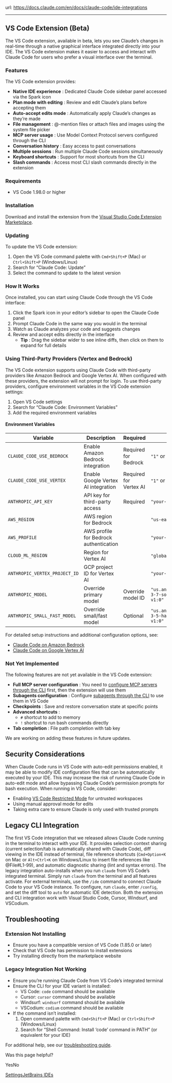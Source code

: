 url: https://docs.claude.com/en/docs/claude-code/ide-integrations

---

## VS Code Extension \(Beta\)

The VS Code extension, available in beta, lets you see Claude’s changes in real-time through a native graphical interface integrated directly into your IDE. The VS Code extension makes it easier to access and interact with Claude Code for users who prefer a visual interface over the terminal.

### Features

The VS Code extension provides:

  * **Native IDE experience** : Dedicated Claude Code sidebar panel accessed via the Spark icon
  * **Plan mode with editing** : Review and edit Claude’s plans before accepting them
  * **Auto-accept edits mode** : Automatically apply Claude’s changes as they’re made
  * **File management** : @-mention files or attach files and images using the system file picker
  * **MCP server usage** : Use Model Context Protocol servers configured through the CLI
  * **Conversation history** : Easy access to past conversations
  * **Multiple sessions** : Run multiple Claude Code sessions simultaneously
  * **Keyboard shortcuts** : Support for most shortcuts from the CLI
  * **Slash commands** : Access most CLI slash commands directly in the extension

### Requirements

  * VS Code 1.98.0 or higher

### Installation

Download and install the extension from the [Visual Studio Code Extension Marketplace](https://marketplace.visualstudio.com/items?itemName=anthropic.claude-code).

### Updating

To update the VS Code extension:

  1. Open the VS Code command palette with `Cmd+Shift+P` \(Mac\) or `Ctrl+Shift+P` \(Windows/Linux\)
  2. Search for “Claude Code: Update”
  3. Select the command to update to the latest version

### How It Works

Once installed, you can start using Claude Code through the VS Code interface:

  1. Click the Spark icon in your editor’s sidebar to open the Claude Code panel
  2. Prompt Claude Code in the same way you would in the terminal
  3. Watch as Claude analyzes your code and suggests changes
  4. Review and accept edits directly in the interface
     * **Tip** : Drag the sidebar wider to see inline diffs, then click on them to expand for full details

### Using Third-Party Providers \(Vertex and Bedrock\)

The VS Code extension supports using Claude Code with third-party providers like Amazon Bedrock and Google Vertex AI. When configured with these providers, the extension will not prompt for login. To use third-party providers, configure environment variables in the VS Code extension settings:

  1. Open VS Code settings
  2. Search for “Claude Code: Environment Variables”
  3. Add the required environment variables

#### Environment Variables

Variable| Description| Required| Example
---|---|---|---
`CLAUDE_CODE_USE_BEDROCK`| Enable Amazon Bedrock integration| Required for Bedrock| `"1"` or `"true"`
`CLAUDE_CODE_USE_VERTEX`| Enable Google Vertex AI integration| Required for Vertex AI| `"1"` or `"true"`
`ANTHROPIC_API_KEY`| API key for third-party access| Required| `"your-api-key"`
`AWS_REGION`| AWS region for Bedrock| | `"us-east-2"`
`AWS_PROFILE`| AWS profile for Bedrock authentication| | `"your-profile"`
`CLOUD_ML_REGION`| Region for Vertex AI| | `"global"` or `"us-east5"`
`ANTHROPIC_VERTEX_PROJECT_ID`| GCP project ID for Vertex AI| | `"your-project-id"`
`ANTHROPIC_MODEL`| Override primary model| Override model ID| `"us.anthropic.claude-3-7-sonnet-20250219-v1:0"`
`ANTHROPIC_SMALL_FAST_MODEL`| Override small/fast model| Optional| `"us.anthropic.claude-3-5-haiku-20241022-v1:0"`
For detailed setup instructions and additional configuration options, see:

  * [Claude Code on Amazon Bedrock](/en/docs/claude-code/amazon-bedrock)
  * [Claude Code on Google Vertex AI](/en/docs/claude-code/google-vertex-ai)

### Not Yet Implemented

The following features are not yet available in the VS Code extension:

  * **Full MCP server configuration** : You need to [configure MCP servers through the CLI](/en/docs/claude-code/mcp) first, then the extension will use them
  * **Subagents configuration** : Configure [subagents through the CLI](/en/docs/claude-code/sub-agents) to use them in VS Code
  * **Checkpoints** : Save and restore conversation state at specific points
  * **Advanced shortcuts** :
    * `#` shortcut to add to memory
    * `!` shortcut to run bash commands directly
  * **Tab completion** : File path completion with tab key

We are working on adding these features in future updates.

## Security Considerations

When Claude Code runs in VS Code with auto-edit permissions enabled, it may be able to modify IDE configuration files that can be automatically executed by your IDE. This may increase the risk of running Claude Code in auto-edit mode and allow bypassing Claude Code’s permission prompts for bash execution. When running in VS Code, consider:

  * Enabling [VS Code Restricted Mode](https://code.visualstudio.com/docs/editor/workspace-trust#_restricted-mode) for untrusted workspaces
  * Using manual approval mode for edits
  * Taking extra care to ensure Claude is only used with trusted prompts

## Legacy CLI Integration

The first VS Code integration that we released allows Claude Code running in the terminal to interact with your IDE. It provides selection context sharing \(current selection/tab is automatically shared with Claude Code\), diff viewing in the IDE instead of terminal, file reference shortcuts \(`Cmd+Option+K` on Mac or `Alt+Ctrl+K` on Windows/Linux to insert file references like @File\#L1-99\), and automatic diagnostic sharing \(lint and syntax errors\). The legacy integration auto-installs when you run `claude` from VS Code’s integrated terminal. Simply run `claude` from the terminal and all features activate. For external terminals, use the `/ide` command to connect Claude Code to your VS Code instance. To configure, run `claude`, enter `/config`, and set the diff tool to `auto` for automatic IDE detection. Both the extension and CLI integration work with Visual Studio Code, Cursor, Windsurf, and VSCodium.

## Troubleshooting

### Extension Not Installing

  * Ensure you have a compatible version of VS Code \(1.85.0 or later\)
  * Check that VS Code has permission to install extensions
  * Try installing directly from the marketplace website

### Legacy Integration Not Working

  * Ensure you’re running Claude Code from VS Code’s integrated terminal
  * Ensure the CLI for your IDE variant is installed:
    * VS Code: `code` command should be available
    * Cursor: `cursor` command should be available
    * Windsurf: `windsurf` command should be available
    * VSCodium: `codium` command should be available
  * If the command isn’t installed:
    1. Open command palette with `Cmd+Shift+P` \(Mac\) or `Ctrl+Shift+P` \(Windows/Linux\)
    2. Search for “Shell Command: Install ‘code’ command in PATH” \(or equivalent for your IDE\)

For additional help, see our [troubleshooting guide](/en/docs/claude-code/troubleshooting).

Was this page helpful?

YesNo

[Settings](/en/docs/claude-code/settings)[JetBrains IDEs](/en/docs/claude-code/jetbrains)
